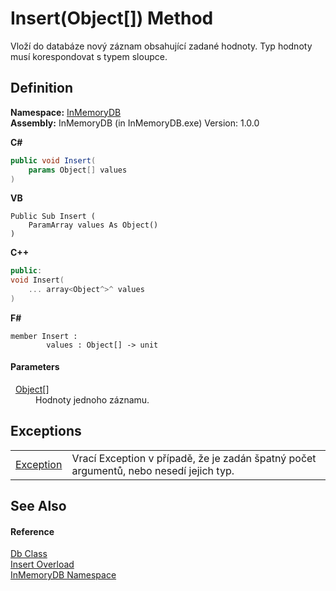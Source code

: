 # Insert(Object[]) Method


Vloží do databáze nový záznam obsahující zadané hodnoty. Typ hodnoty musí korespondovat s typem sloupce.



## Definition
**Namespace:** <a href="InMemoryDB/Help/044e8d7f-0f94-a8b4-bd65-529f6359fdf7">InMemoryDB</a>  
**Assembly:** InMemoryDB (in InMemoryDB.exe) Version: 1.0.0

**C#**
``` C#
public void Insert(
	params Object[] values
)
```
**VB**
``` VB
Public Sub Insert ( 
	ParamArray values As Object()
)
```
**C++**
``` C++
public:
void Insert(
	... array<Object^>^ values
)
```
**F#**
``` F#
member Insert : 
        values : Object[] -> unit 
```



#### Parameters
<dl><dt>  <a href="InMemoryDB/Help/https://learn.microsoft.com/dotnet/api/system.object" target="_blank" rel="noopener noreferrer">Object</a>[]</dt><dd>Hodnoty jednoho záznamu.</dd></dl>

## Exceptions
<table>
<tr>
<td><a href="InMemoryDB/Help/https://learn.microsoft.com/dotnet/api/system.exception" target="_blank" rel="noopener noreferrer">Exception</a></td>
<td>Vrací Exception v případě, že je zadán špatný počet argumentů, nebo nesedí jejich typ.</td></tr>
</table>

## See Also


#### Reference
<a href="InMemoryDB/Help/072256a6-4e86-2a0a-723b-934e64bcdb43">Db Class</a>  
<a href="InMemoryDB/Help/9a20e143-c81f-a6f8-c53c-fcb4362fdf0c">Insert Overload</a>  
<a href="InMemoryDB/Help/044e8d7f-0f94-a8b4-bd65-529f6359fdf7">InMemoryDB Namespace</a>  

